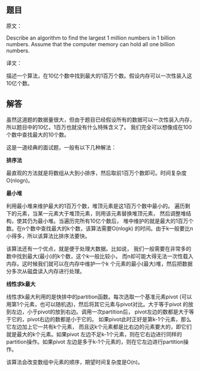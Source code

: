 ## 题目

原文：

Describe an algorithm to find the largest 1 million numbers in 1 billion numbers. Assume that the computer memory can hold all one billion numbers.

译文：

描述一个算法，在10亿个数中找到最大的1百万个数。假设内存可以一次性装入这10亿个数。

## 解答

虽然这道题的数据量很大，但由于题目已经假设所有的数据可以一次性装入内存， 所以题目中的10亿，1百万也就没有什么特殊含义了。 我们完全可以想像成在100个数中查找最大的10个数。

这是一道经典的面试题，一般有以下几种解法：

**排序法**

最直观的方法就是将数组从大到小排序，然后取前1百万个数即可。时间复杂度O(nlogn)。

**最小堆**

利用最小堆来维护最大的1百万个数，堆顶元素是这1百万个数中最小的。 遍历剩下的元素，当某一元素大于堆顶元素，则用该元素替换堆顶元素， 然后调整堆结构，使其仍为最小堆。当遍历完所有10亿个数后， 堆中维护的就是最大的1百万个数。在n个数中查找最大的k个数，该算法需要O(nlogk) 的时间。由于k一般要比n小得多，所以该算法比排序法要快。

该算法还有一个优点，就是便于处理大数据。比如说， 我们一般需要在非常多的数中找到最大(最小)的k个数，这个k一般比较小， 而n却可能大得无法一次性载入内存。这时候我们就可以在内存中维护一个k 个元素的最小(最大)堆，然后把数据分多次从磁盘读入内存进行处理。

**线性求k最大**

线性求k最大利用的是快排中的partition函数。每次选取一个基准元素pivot (可以用第1个元素，也可以随机选)，然后将其它元素与pivot对比。大于等于pivot 的放到左边，小于pivot的放到右边。调用一次partition后， pivot左边的数都是大于等于它的，pivot右边的数都是小于它的。 如果pivot此时正好是第k-1个元素，那么它左边加上它一共有k个元素， 而且这k个元素都是比右边的元素要大的，即它们就是最大的k个元素。如果pivot 左边不足k-1个元素，则在它右边进行同样的partition操作。如果pivot 左边是多于k-1个元素的，则在它左边进行partition操作。

该算法会改变数组中元素的顺序，期望时间复杂度是O(n)。
